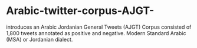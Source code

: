 # Arabic-twitter-corpus-AJGT-
introduces an Arabic Jordanian General Tweets (AJGT) Corpus consisted of 1,800 tweets annotated as positive and negative.  Modern Standard Arabic (MSA) or Jordanian dialect. 
